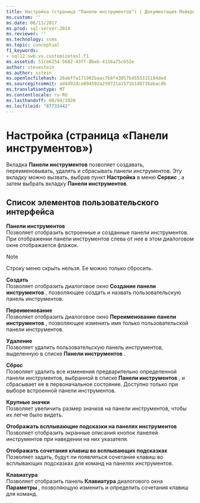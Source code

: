 ```yaml
---
title: Настройка (страница "Панели инструментов") | Документация Майкрософт
ms.custom: ''
ms.date: 06/13/2017
ms.prod: sql-server-2014
ms.reviewer: ''
ms.technology: ssms
ms.topic: conceptual
f1_keywords:
- sql12.swb.vs.customizetool.f1
ms.assetid: 51ce6254-5682-43ff-8beb-4116a75c652e
author: stevestein
ms.author: sstein
ms.openlocfilehash: 26abffa171902baac7b8f43057b4555315184ded
ms.sourcegitcommit: ad4d92dce894592a259721a1571b1d8736abacdb
ms.translationtype: MT
ms.contentlocale: ru-RU
ms.lasthandoff: 08/04/2020
ms.locfileid: "87733442"
---
```

# <a name="customize-toolbars-page"></a>Настройка (страница «Панели инструментов»)
  Вкладка **Панели инструментов** позволяет создавать, переименовывать, удалять и сбрасывать панели инструментов. Эту вкладку можно вызвать, выбрав пункт **Настройка** в меню **Сервис** , а затем выбрать вкладку **Панели инструментов**.  
  
## <a name="ui-element-list"></a>Список элементов пользовательского интерфейса  
 **Панели инструментов**  
 Позволяет отобразить встроенные и созданные панели инструментов. При отображении панели инструментов слева от нее в этом диалоговом окне отображается флажок.  
  
> [!NOTE]  
>  Строку меню скрыть нельзя. Ее можно только сбросить.  
  
 **Создать**  
 Позволяет отобразить диалоговое окно **Создание панели инструментов** , позволяющее создать и назвать пользовательскую панель инструментов.  
  
 **Переименование**  
 Позволяет отобразить диалоговое окно **Переименование панели инструментов** , позволяющее изменить имя только пользовательской панели инструментов.  
  
 **Удаление**  
 Позволяет удалить пользовательскую панель инструментов, выделенную в списке **Панели инструментов** .  
  
 **Сброс**  
 Позволяет удалить все изменения предварительно определенной панели инструментов, выбранной в списке **Панели инструментов** , и сбрасывает ее в первоначальное состояние. Доступно только при выборе встроенной панели инструментов.  
  
 **Крупные значки**  
 Позволяет увеличить размер значков на панели инструментов, чтобы их легче было видеть.  
  
 **Отображать всплывающие подсказки на панелях инструментов**  
 Позволяет отобразить экранные описания кнопок панелей инструментов при наведении на них указателя.  
  
 **Отображать сочетания клавиш во всплывающих подсказках**  
 Позволяет задать, будут ли появляться сочетания клавиш во всплывающих подсказках для команд на панелях инструментов.  
  
 **Клавиатура**  
 Позволяет отобразить панель **Клавиатура** диалогового окна **Параметры** , позволяющую изменить и определить сочетания клавиш для команд.  
